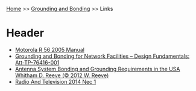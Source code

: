 <!-- TITLE: Grounding Links -->
<!-- SUBTITLE: A list of helpful resources -->

[Home](/) >> [Grounding and Bonding](/groundingandbonding) >> Links
# Header
* [Motorola R 56 2005 Manual](/uploads/groundingandbonding/motorola-r-56-2005-manual.pdf "Motorola R 56 2005 Manual")
* [Grounding and Bonding for Network Facilities – Design Fundamentals: Att-TP-76416-001](/uploads/groundingandbonding/att-tp-76416-001.pdf "Att Tp 76416 001")
* [Antenna System Bonding and Grounding Requirements in the USA Whitham D. Reeve (© 2012 W. Reeve)](/uploads/groundingandbonding/antennasystemgroundingrequirements-reeve.pdf "Antennasystemgroundingrequirements Reeve")
* [Radio And Television 2014 Nec 1](/uploads/groundingandbonding/radio-and-television-2014-nec-1.pdf "Radio And Television 2014 Nec 1")